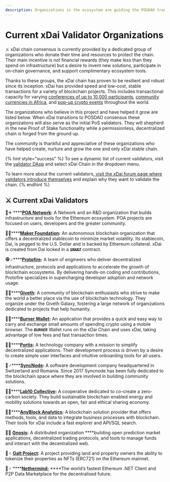 ```yaml
---
description: Organizations in the ecosystem are guiding the POSDAO transition
---
```


# Current xDai Validator Organizations

⚔ xDai chain consensus is currently provided by a dedicated group of organizations who donate their time and resources to protect the chain. Their main incentive is not financial rewards \(they make less than they spend on infrastructure\) but a desire to invent new solutions, participate in on-chain governance, and support complimentary ecosystem tools.

Thanks to these groups, the xDai chain has proven to be resilient and robust since its inception. xDai has provided speed and low-cost, stable transactions for a variety of blockchain projects. This includes transactional capacity for varying [conferences of up to 10,000 participants](https://www.xdaichain.com/about-xdai/use-cases/cryptocurrency-for-events-and-conferences/pony-purse-conference-and-event-wallet), [community currencies in Africa](https://www.xdaichain.com/about-xdai/use-cases/community-currencies), and [pop-up crypto events](https://medium.com/@austin_48503/decentralized-cypherpunk-speakeasy-2fdbdc446318) throughout the world.  

The organizations who believe in this project and have helped it grow are listed below. When xDai transitions to POSDAO consensus these organizations will also serve as the initial PoS validators. They will shepherd in the new Proof of Stake functionality while a permissionless, decentralized chain is forged from the ground up. 

The community is thankful and appreciative of these organizations who have helped create, nurture and grow the one and only xDai stable chain.

{% hint style="success" %}
To see a dynamic list of current validators, visit the [validator DApp](https://validators.poa.network) and select xDai Chain in the dropdown menu.  
  
To learn more about the current validators,[ visit the xDai forum page where validators introduce themselves](https://forum.poa.network/c/xdai-chain/validators-intro) and explain why they want to validate the chain.
{% endhint %}

## ⚔ Current xDai Validators

👨✈ ****[**POA Network**](https://www.poa.network/)**:** A Network and an R&D organization that builds infrastructure and tools for the Ethereum ecosystem. POA projects are focused on users, developers and the greater community.

👨🚀\*\*\*\*[**Maker Foundation**](https://makerdao.com/en/about/)**:** An autonomous blockchain organization that offers a decentralized stablecoin to minimize market volatility. Its stablecoin, Dai, is pegged to the U.S. Dollar and is backed by Ethereum collateral. xDai is created from Dai locked in a ~~_**`SMART`**_~~ contract.

🕵♂\*\*\*\*[**Protofire**](https://protofire.io/)**:** A team of engineers who deliver decentralized infrastructure, protocols and applications to accelerate the growth of blockchain ecosystems. By delivering hands-on coding and contributions, Protofire specializes in supercharging developer adoption and network usage.

👨🎤\*\*\*\*[**Giveth**](https://giveth.io/)**:** A community of blockchain enthusiasts who strive to make the world a better place via the use of blockchain technology. They organize under the Giveth Galaxy, fostering a large network of organizations dedicated to projects that help humanity.

👩🚒\*\*\*\*[**Burner Wallet**](https://burnerwallet.io/)**:** An application that provides a quick and easy way to carry and exchange small amounts of spending crypto using a mobile browser. The _**`BURNER`**_ Wallet runs on the xDai Chain and uses xDai, taking advantage of low fees and fast transaction times.

👨🔬\*\*\*\*[**Portis**](https://portis.io/)**:** A technology company with a mission to simplify decentralized applications. Their development process is driven by a desire to create simple user interfaces and intuitive onboarding tools for all users.

🦸♂\*\*\*\*[**SyncNode**](https://medium.com/syncnode-validator)**:** A software development company headquartered in Switzerland and Romania. Since 2017 Syncnode has been fully dedicated to the blockchain space where they are involved in building community solutions.

👩🔧\*\*\*\*[**Lab10 Collective**](https://lab10.coop/)**:** A cooperative dedicated to co-create a zero-carbon society. They build sustainable blockchain enabled energy and mobility solutions towards an open, fair and ethical sharing economy.

👨🎨\*\*\*\*[**AnyBlock Analytics**](https://www.anyblockanalytics.com/)**:**  A blockchain solution provider that offers methods, tools, and data to integrate business processes with blockchain. Their tools for xDai include a fast explorer and API/SQL search.

👩🏫 [**Gnosis**](https://gnosis.io/)**:** A distributed organization ****building open prediction market applications, decentralized trading protocols, and tools to manage funds and interact with the decentralized web.

🦹♀ [**Galt Project**](https://galtproject.io/)**:** A project providing land and property owners the ability to tokenize their properties as NFTs \(ERC721\) on the Ethereum mainnet.

🧙♂ ****[**Nethermind:**](http://nethermind.io/) ****The world’s fastest Ethereum .NET Client and P2P Data Marketplace for the decentralised future.

